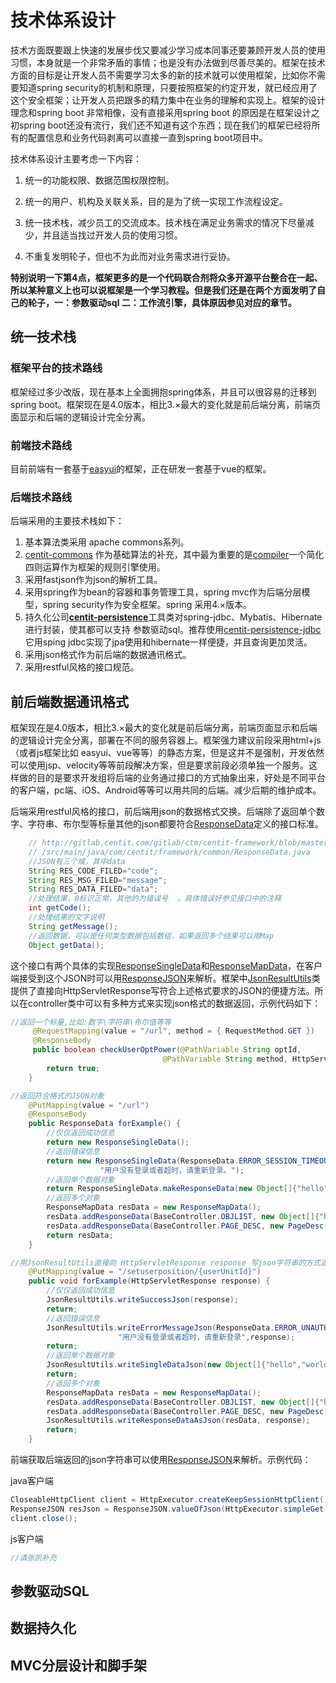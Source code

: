 # 技术体系设计

技术方面既要跟上快速的发展步伐又要减少学习成本同事还要兼顾开发人员的使用习惯，本身就是一个非常矛盾的事情；也是没有办法做到尽善尽美的。框架在技术方面的目标是让开发人员不需要学习太多的新的技术就可以使用框架，比如你不需要知道spring security的机制和原理，只要按照框架的约定开发，就已经应用了这个安全框架；让开发人员把跟多的精力集中在业务的理解和实现上。框架的设计理念和spring boot 非常相像，没有直接采用spring boot 的原因是在框架设计之初spring boot还没有流行，我们还不知道有这个东西；现在我们的框架已经将所有的配置信息和业务代码剥离可以直接一直到spring boot项目中。

技术体系设计主要考虑一下内容：

1. 统一的功能权限、数据范围权限控制。

2. 统一的用户、机构及关联关系，目的是为了统一实现工作流程设定。

3. 统一技术栈，减少员工的交流成本。技术栈在满足业务需求的情况下尽量减少，并且适当找过开发人员的使用习惯。

4. 不重复发明轮子，但也不为此而对业务需求进行妥协。

**特别说明一下第4点，框架更多的是一个代码联合剂将众多开源平台整合在一起、所以某种意义上也可以说框架是一个学习教程。但是我们还是在两个方面发明了自己的轮子，一：参数驱动sql 二：工作流引擎，具体原因参见对应的章节。**

## 统一技术栈
### 框架平台的技术路线

框架经过多少改版，现在基本上全面拥抱spring体系，并且可以很容易的迁移到spring boot。框架现在是4.0版本，相比3.×最大的变化就是前后端分离，前端页面显示和后端的逻辑设计完全分离。

### 前端技术路线

目前前端有一套基于[easyui](https://github.com/ndxt/centit-ui/tree/master/framework-base-view-easyui)的框架，正在研发一套基于vue的框架。

### 后端技术路线

后端采用的主要技术栈如下：

1. 基本算法类采用 apache commons系列。
2. [centit-commons](https://github.com/ndxt/centit-commons) 作为基础算法的补充，其中最为重要的是[compiler](https://github.com/ndxt/centit-commons/tree/master/centit-compiler)一个简化四则运算作为框架的规则引擎使用。
3. 采用fastjson作为json的解析工具。
4. 采用spring作为bean的容器和事务管理工具，spring mvc作为后端分层模型，spring security作为安全框架。spring 采用4.×版本。
5. 持久化公司[**centit-persistence**](https://github.com/ndxt/centit-persistence)工具类对spring-jdbc、Mybatis、Hibernate进行封装，使其都可以支持 参数驱动sql。推荐使用[centit-persistence-jdbc](https://github.com/ndxt/centit-persistence/tree/master/centit-persistence-jdbc)它用sping jdbc实现了jpa使用和hibernate一样便捷，并且查询更加灵活。
6. 采用json格式作为前后端的数据通讯格式。
7. 采用restful风格的接口规范。

## 前后端数据通讯格式

框架现在是4.0版本，相比3.×最大的变化就是前后端分离，前端页面显示和后端的逻辑设计完全分离，部署在不同的服务容器上。框架强力建议前段采用html+js（或者js框架比如 easyui、vue等等）的静态方案，但是这并不是强制，开发依然可以使用jsp、velocity等等前段解决方案，但是要求前段必须单独一个服务。这样做的目的是要求开发组将后端的业务通过接口的方式抽象出来，好处是不同平台的客户端，pc端、iOS、Android等等可以用共同的后端。减少后期的维护成本。

后端采用restful风格的接口，前后端用json的数据格式交换。后端除了返回单个数字、字符串、布尔型等标量其他的json都要符合[ResponseData](http://gitlab.centit.com/gitlab/ctm/centit-framework/blob/master/framework-adapter/src/main/java/com/centit/framework/common/ResponseData.java)定义的接口标准。

```java
    // http://gitlab.centit.com/gitlab/ctm/centit-framework/blob/master/framework-adapter\
    // /src/main/java/com/centit/framework/common/ResponseData.java
    //JSON有三个域，其中data
    String RES_CODE_FILED="code";    
    String RES_MSG_FILED="message";
    String RES_DATA_FILED="data";
    //处理结果，0标识正常，其他的为错误号  ，具体错误好参见接口中的注释 
    int getCode();
    //处理结果的文字说明
    String getMessage();
    //返回数据，可以是任何类型数据包括数组，如果返回多个结果可以用Map
    Object getData();
```

这个接口有两个具体的实现[ResponseSingleData](http://gitlab.centit.com/gitlab/ctm/centit-framework/blob/master/framework-adapter/src/main/java/com/centit/framework/common/ResponseSingleData.java)和[ResponseMapData](http://gitlab.centit.com/gitlab/ctm/centit-framework/blob/master/framework-adapter/src/main/java/com/centit/framework/common/ResponseMapData.java)，在客户端接受到这个JSON时可以用[ResponseJSON](http://gitlab.centit.com/gitlab/ctm/centit-framework/blob/master/framework-adapter/src/main/java/com/centit/framework/common/ResponseJSON.java)来解析。框架中[JsonResultUtils](http://gitlab.centit.com/gitlab/ctm/centit-framework/blob/master/framework-adapter/src/main/java/com/centit/framework/common/JsonResultUtils.java)类提供了直接向HttpServletResponse写符合上述格式要求的JSON的便捷方法。所以在controller类中可以有多种方式来实现json格式的数据返回，示例代码如下：

```java
//返回一个标量,比如:数字\字符串\布尔值等等
     @RequestMapping(value = "/url", method = { RequestMethod.GET })
     @ResponseBody
     public boolean checkUserOptPower(@PathVariable String optId,
                                  @PathVariable String method, HttpServletResponse response) {
        return true;
    }

//返回符合格式的JSON对象
    @PutMapping(value = "/url")
    @ResponseBody
    public ResponseData forExample() {
        //仅仅返回成功信息
        return new ResponseSingleData();
        //返回错误信息
        return new ResponseSingleData(ResponseData.ERROR_SESSION_TIMEOUT,
                    "用户没有登录或者超时，请重新登录。");
        //返回单个数据对象
        return ResponseSingleData.makeResponseData(new Object[]{"hello","world"});
        //返回多个对象
        ResponseMapData resData = new ResponseMapData();
        resData.addResponseData(BaseController.OBJLIST, new Object[]{"hello","world"});
        resData.addResponseData(BaseController.PAGE_DESC, new PageDesc());
        return resData;
    }

//用JsonResultUtils直接向 HttpServletResponse response 写json字符串的方式返回json
    @PutMapping(value = "/setuserposition/{userUnitId}")
    public void forExample(HttpServletResponse response) {
        //仅仅返回成功信息
        JsonResultUtils.writeSuccessJson(response);
        return;
        //返回错误信息
        JsonResultUtils.writeErrorMessageJson(ResponseData.ERROR_UNAUTHORIZED, 
                        "用户没有登录或者超时，请重新登录",response);
        return;
        //返回单个数据对象
        JsonResultUtils.writeSingleDataJson(new Object[]{"hello","world"}, response);
        return;
        //返回多个对象
        ResponseMapData resData = new ResponseMapData();
        resData.addResponseData(BaseController.OBJLIST, new Object[]{"hello","world"});
        resData.addResponseData(BaseController.PAGE_DESC, new PageDesc());
        JsonResultUtils.writeResponseDataAsJson(resData, response);
        return;
    }
```

前端获取后端返回的json字符串可以使用[ResponseJSON](http://gitlab.centit.com/gitlab/ctm/centit-framework/blob/master/framework-adapter/src/main/java/com/centit/framework/common/ResponseJSON.java)来解析。示例代码：

java客户端

```java
CloseableHttpClient client = HttpExecutor.createKeepSessionHttpClient();
ResponseJSON resJson = ResponseJSON.valueOfJson(HttpExecutor.simpleGet(client,"url"));
client.close();
```

js客户端

```js
//请张凯补充
```

## 参数驱动SQL

## 数据持久化

## MVC分层设计和脚手架




